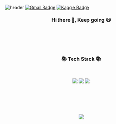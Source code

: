 ![header](https://capsule-render.vercel.app/api?type=waving&color=auto&height=200&section=header&text=jiseong-Ok&fontSize=40)
[![Gmail Badge](https://img.shields.io/badge/Gmail-D14836?style=flat&logo=Gmail&logoColor=white)](mailto:jiseong403@gmail.com)
[![Kaggle Badge](https://img.shields.io/badge/Kaggle-20BEFF?style=flat&logo=Kaggle&logoColor=white)](mailto:https://www.kaggle.com/jiseongok)
<h3 align="center"><b> Hi there 👋, Keep going 😄</b></h3>


</br>
</br>
</br>
</br>

<h3 align="center"><b>📚 Tech Stack 📚</b></h3>
</br>
<p align="center">
<img src="https://img.shields.io/badge/python-3670A0?style=for-the-badge&logo=python&logoColor=ffdd54"/>
<img src="https://img.shields.io/badge/PyTorch-%23EE4C2C.svg?style=for-the-badge&logo=PyTorch&logoColor=white"/> 
<img src="https://img.shields.io/badge/TensorFlow-%23FF6F00.svg?style=for-the-badge&logo=TensorFlow&logoColor=white"/> 
</p>

</br>
</br>
</br>
</br>
</br>
<div align="center"?
  <a href="https://github.com/Jiseong-Ok">
    <img align="center" src="https://github-readme-stats.vercel.app/api?username=jiseong-Ok&show_icons=true&theme=dark" />
  </a>
</div>
